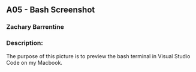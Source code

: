 ## A05 - Bash Screenshot
### Zachary Barrentine
### Description:

The purpose of this picture is to preview the bash terminal in Visual Studio Code on my Macbook.

